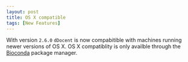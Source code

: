 ```yaml
---
layout: post
title: OS X compatible
tags: [New Features]
---
```


With version `2.6.0` `dDocent` is now compabitible with machines running newer versions of OS X.  OS X compatiblity is only availble through the [Bioconda](http://ddocent.com/bioconda/) package manager.
